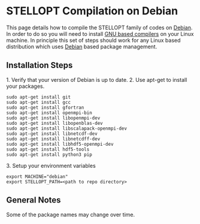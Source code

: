 STELLOPT Compilation on Debian
==============================

This page details how to compile the STELLOPT family of codes on
[Debian](@https://www.debian.org/). In order to do so you will need to
install [GNU based compilers](@http://gcc.gnu.org/) on your Linux
machine. In principle this set of steps should work for any Linux based
distribution which uses [Debian](@https://www.debian.org/) based package
management.

Installation Steps
-----

1\. Verify that your version of Debian is up to date.
2\. Use apt-get to install your packages. 

    sudo apt-get install git
    sudo apt-get install gcc
    sudo apt-get install gfortran
    sudo apt-get install openmpi-bin
    sudo apt-get install libopenmpi-dev
    sudo apt-get install libopenblas-dev
    sudo apt-get install libscalapack-openmpi-dev
    sudo apt-get install libnetcdf-dev
    sudo apt-get install libnetcdff-dev
    sudo apt-get install libhdf5-openmpi-dev
    sudo apt-get install hdf5-tools
    sudo apt-get install python3 pip

3\. Setup your environment variables

    export MACHINE="debian"
    export STELLOPT_PATH=<path to repo directory>


General Notes
-------------
Some of the package names may change over time.

